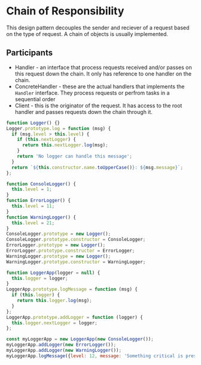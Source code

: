 # Chain of Responsibility

This design pattern decouples the sender and reciever of a request based on the type of request. A chain of objects is usually implemented.


## Participants
- Handler - an interface that process requests received and/or passes on this request down the chain. It only has reference to one handler on the chain.
- ConcreteHandler - these are the actual handlers that implements the `Handler` interface. They process requests or perfrom tasks in a sequential order
- Client - this is the originator of the request. It has access to the root handler and passes requests down the chain through it.

```js
function Logger() {}
Logger.prototype.log = function (msg) {
  if (msg.level > this.level) {
    if (this.nextLogger) {
      return this.nextLogger.log(msg);
    }
    return 'No logger can handle this message';
  }
  return `${this.constructor.name.toUpperCase()}: ${msg.message}`;
};

function ConsoleLogger() {
  this.level = 1;
}
function ErrorLogger() {
  this.level = 11;
}
function WarningLogger() {
  this.level = 21;
}
ConsoleLogger.prototype = new Logger();
ConsoleLogger.prototype.constructor = ConsoleLogger;
ErrorLogger.prototype = new Logger();
ErrorLogger.prototype.constructor = ErrorLogger;
WarningLogger.prototype = new Logger();
WarningLogger.prototype.constructor = WarningLogger;

function LoggerApp(logger = null) {
  this.logger = logger;
}
LoggerApp.prototype.logMessage = function (msg) {
  if (this.logger) {
    return this.logger.log(msg);
  }
};
LoggerApp.prototype.addLogger = function (logger) {
  this.logger.nextLogger = logger;
};

const myLoggerApp = new LoggerApp(new ConsoleLogger());
myLoggerApp.addLogger(new ErrorLogger());
myLoggerApp.addLogger(new WarningLogger());
myLoggerApp.logMessage({level: 12, message: 'Something critical is presently occurring'});
```